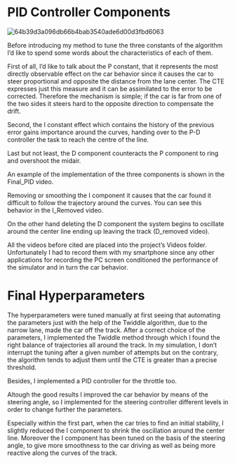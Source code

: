 # PID Controller Components


![64b39d3a096db66b4bab3540ade6d00d3fbd6063](https://user-images.githubusercontent.com/29335742/223189651-68a67355-5648-4884-96d8-17a3a19b2950.gif)


Before introducing my method to tune the three constants of the algorithm I’d like to spend some
words about the characteristics of each of them.

First of all, I’d like to talk about the P constant, that it represents the most directly observable
effect on the car behavior since it causes the car to steer proportional and opposite the distance
from the lane center. The CTE expresses just this measure and it can be assimilated to the error to
be corrected. Therefore the mechanism is simple; if the car is far from one of the two sides it
steers hard to the opposite direction to compensate the drift.

Second, the I constant effect which contains the history of the previous error gains importance
around the curves, handing over to the P-D controller the task to reach the centre of the line.

Last but not least, the D component counteracts the P component to ring and overshoot the
midair.

An example of the implementation of the three components is shown in the Final_PID video.

Removing or smoothing the I component it causes that the car found it difficult to follow the
trajectory around the curves. You can see this behavior in the I_Removed video.

On the other hand deleting the D component the system begins to oscillate around the center line
ending up leaving the track (D_removed video).

All the videos before cited are placed into the project’s Videos folder. Unfortunately I had to record them with my
smartphone since any other applications for recording the PC screen conditioned the performance of the simulator and
in turn the car behavior.


# Final Hyperparameters

The hyperparameters were tuned manually at first seeing that automating the parameters just
with the help of the Twiddle algorithm, due to the narrow lane, made the car off the track. After a
correct choice of the parameters, I implemented the Twiddle method through which I found the
right balance of trajectories all around the track. In my simulation, I don’t interrupt the tuning
after a given number of attempts but on the contrary, the algorithm tends to adjust them until the
CTE is greater than a precise threshold.

Besides, I implemented a PID controller for the throttle too.


Altough the good results I improved the car behavior by means of the steering angle, so I
implemented for the steering controller different levels in order to change further the parameters.

Especially within the first part, when the car tries to find an initial stability, I slightly reduced the I
component to shrink the oscillation around the center line. Moreover the I component has been
tuned on the basis of the steering angle, to give more smoothness to the car driving as well as
being more reactive along the curves of the track.
